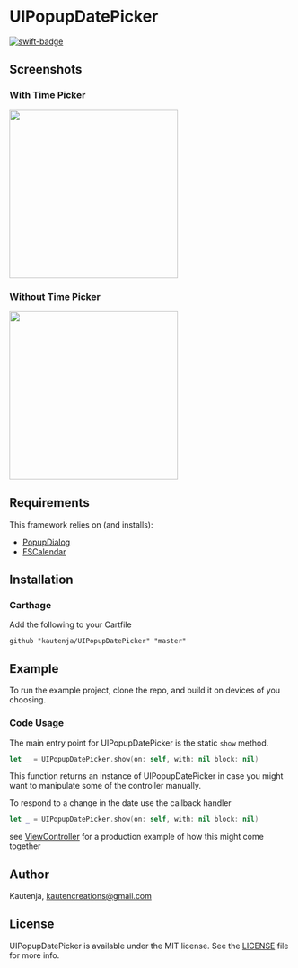 # UIPopupDatePicker

[![swift-badge][]][swift-link]

[swift-badge]: https://img.shields.io/badge/swift-4.0-orange.svg
[swift-link]: https://swift.org/


## Screenshots

### With Time Picker

<img src="https://user-images.githubusercontent.com/2184469/28429001-cf56a958-6d40-11e7-86f7-aeb86693bb4d.PNG" width = 300>

### Without Time Picker

<img src="https://user-images.githubusercontent.com/2184469/28429000-ce02e79c-6d40-11e7-9775-c37001308080.PNG" width = 300>

## Requirements

This framework relies on (and installs):

*   [PopupDialog](https://github.com/Orderella/PopupDialog)
*   [FSCalendar](https://github.com/WenchaoD/FSCalendar)

## Installation

### Carthage

Add the following to your Cartfile

```
github "kautenja/UIPopupDatePicker" "master"
```

## Example

To run the example project, clone the repo, and build it on devices of you choosing.


### Code Usage

The main entry point for UIPopupDatePicker is the static `show` method.

```swift
let _ = UIPopupDatePicker.show(on: self, with: nil block: nil)
```

This function returns an instance of UIPopupDatePicker in case you might want to
manipulate some of the controller manually.

To respond to a change in the date use the callback handler

```swift
let _ = UIPopupDatePicker.show(on: self, with: nil block: nil)
```

see [ViewController](PopupDatePicker/ViewController.swift) for a production example of how this might come together


## Author

Kautenja, kautencreations@gmail.com


## License

UIPopupDatePicker is available under the MIT license. See the [LICENSE](./LICSENSE) file for more info.
